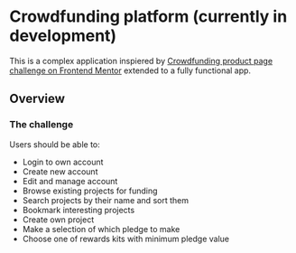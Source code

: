 # Crowdfunding platform (currently in development)

This is a complex application inspiered by [Crowdfunding product page challenge on Frontend Mentor](https://www.frontendmentor.io/challenges/crowdfunding-product-page-7uvcZe7ZR) extended to a fully functional app.

## Overview

### The challenge

Users should be able to:

- Login to own account
- Create new account
- Edit and manage account
- Browse existing projects for funding
- Search projects by their name and sort them
- Bookmark interesting projects
- Create own project
- Make a selection of which pledge to make
- Choose one of rewards kits with minimum pledge value
